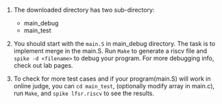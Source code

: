 1. The downloaded directory has two sub-directory:  
    * main_debug 
    * main_test

2. You should start with the `main.S` in main_debug directory. The task is to implement merge in the main.S. Run `Make` to generate a riscv file and `spike -d <filename>` to debug your program. For more debugging info, check out lab pages.

3. To check for more test cases and if your program(main.S) will work in online judge, you can `cd main_test`, (optionally modify array in main.c), run `Make`, and `spike lfsr.riscv` to see the results. 

